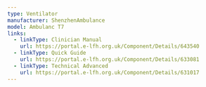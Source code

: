 ```yaml
---
type: Ventilator
manufacturer: ShenzhenAmbulance
model: Ambulanc T7
links:
  - linkType: Clinician Manual
    url: https://portal.e-lfh.org.uk/Component/Details/643540
  - linkType: Quick Guide
    url: https://portal.e-lfh.org.uk/Component/Details/633081
  - linkType: Technical Advanced
    url: https://portal.e-lfh.org.uk/Component/Details/631017
---
```

